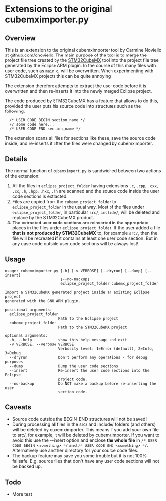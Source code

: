 # Extensions to the original cubemximporter.py #

## Overview ##

This is an extension to the original cubemximporter tool by Carmine Noviello at [github.com/cnoviello](github.com/cnoviello). The main purpose of the tool is to merge the project file tree created by the [STM32CubeMX](http://www.st.com/web/catalog/tools/FM147/CL1794/SC961/SS1533/PF259242) tool into the project file tree
generated by the Eclipse ARM plugin. In the course of this many files with user code, such as `main.c`, will be overwritten. When experimenting with STM32CubeMX projects this can be quite annoying.

The extension therefore attempts to extract the user code before it is overwritten and then re-inserts it into the newly merged Eclipse project.

The code produced by STM32CubeMX has a feature that allows to do this, provided the user puts his source code into structures such as the following:

```
  /* USER CODE BEGIN section_name */
  // some code here...
  /* USER CODE END section_name */
```

The extension scans all files for sections like these, save the source code inside, and re-inserts it after the files were changed by cubemximporter. 

## Details ##
The normal function of `cubemximport.py` is sandwiched between two actions of the extension:

1. All the files in `eclipse_project_folder` having extensions `.c`, `.cpp`, `.cxx`, `.cc`, `.h`, `.hpp`, `.hxx`, `.hh` 
   are scanned and the source code inside the user code sections is extracted.
2. Files are copied from the `cubemx_project_folder` to `eclipse_project_folder` in the usual way. 
   Most of the files under `eclipse_project_folder`, in particular `src/`, `include/`, will be deleted and
   replace by the STM32CubeMX product. 
3. The extracted user code sections are reinserted in the appropriate places in the files under `eclipse_project_folder`.
   If the user added a file **that is not produced by STM32CubeMX** to, for example `src/`, then the file will 
   be recreated **if** it contains at least one user code section. 
   But in any case code outside user code sections will be always lost!

## Usage ##
```
usage: cubemximporter.py [-h] [-v VERBOSE] [--dryrun] [--dump] [--insert]
                         [--no-backup]
                         eclipse_project_folder cubemx_project_folder

Import a STM32CubeMX generated project inside an existing Eclipse project
generated with the GNU ARM plugin. 

positional arguments:
  eclipse_project_folder
                        Path to the Eclipse project
  cubemx_project_folder
                        Path to the STM32CubeMX project

optional arguments:
  -h, --help            show this help message and exit
  -v VERBOSE, --verbose VERBOSE
                        Verbosity level: 1=Error (default), 2=Info, 3=Debug
  --dryrun              Don't perform any operations - for debug purposes
  --dump                Dump the user code sections
  --insert              Re-insert the user code sections into the Eclipse
                        project code.
  --no-backup           Do NOT make a backup before re-inserting the user
                        section code.
```


## Caveats ##
* Source code outside the BEGIN-END structures will not be saved!
* During processing all files in the src/ and include/ folders (and others) will be deleted by cubemximporter.
  This means if you add your own file to src/, for example, it will be deleted by cubemximporter. 
  If you want to avoid this use the --insert option and enclose **the whole file** in 
  `/* USER CODE BEGIN <something> */` and `/* USER CODE END <something> */`. Alternatively use another directory
   for your source code files.
* The backup feature may save you some trouble but it is not 100% failsafe. E.g. source files that don't have any user code sections will not be backed up.

## Todo ##
* More test